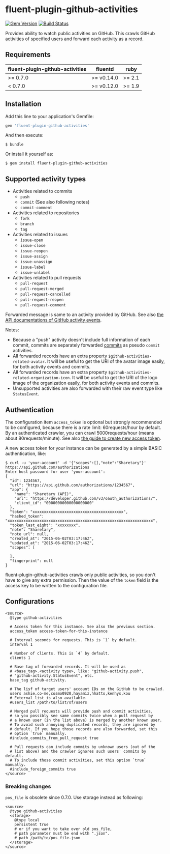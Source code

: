 # fluent-plugin-github-activities

[![Gem Version](https://badge.fury.io/rb/fluent-plugin-github-activities.svg)](https://badge.fury.io/rb/fluent-plugin-github-activities)
[![Build Status](https://travis-ci.org/clear-code/fluent-plugin-github-activities.svg?branch=master)](https://travis-ci.org/clear-code/fluent-plugin-github-activities)

Provides ability to watch public activities on GitHub.
This crawls GitHub activities of specified users and forward each activity as a record.

## Requirements

| fluent-plugin-github-activities | fluentd    | ruby   |
|---------------------------------|------------|--------|
| >= 0.7.0                        | >= v0.14.0 | >= 2.1 |
| < 0.7.0                         | >= v0.12.0 | >= 1.9 |

## Installation

Add this line to your application's Gemfile:

```ruby
gem 'fluent-plugin-github-activities'
```

And then execute:

    $ bundle

Or install it yourself as:

    $ gem install fluent-plugin-github-activities

## Supported activity types

 * Activities related to commits
   * `push`
   * `commit` (See also following notes)
   * `commit-comment`
 * Activities related to repositories
   * `fork`
   * `branch`
   * `tag`
 * Activities related to issues
   * `issue-open`
   * `issue-close`
   * `issue-reopen`
   * `issue-assign`
   * `issue-unassign`
   * `issue-label`
   * `issue-unlabel`
 * Activities related to pull requests
   * `pull-request`
   * `pull-request-merged`
   * `pull-request-cancelled`
   * `pull-request-reopen`
   * `pull-request-comment`

Forwarded message is same to an activity provided by GitHub.
See also [the API documentations of GitHub activity events](https://developer.github.com/v3/activity/events/).

Notes:

 * Because a "push" activity doesn't include full information of each commit, commits are separately forwarded [commits](https://developer.github.com/v3/git/commits/) as pseudo `commit` activities.
 * All forwarded records have an extra property `$github-activities-related-avatar`.
   It will be useful to get the URI of the avatar image easily, for both activity events and commits.
 * All forwarded records have an extra property `$github-activities-related-organization-icon`.
   It will be useful to get the URI of the logo image of the organization easily, for both activity events and commits.
 * Unsupported activities are also forwarded with their raw event type like `StatusEvent`.

## Authentication

The configuration item `access_token` is optional but strongly recommended to be configured, because there is a rate limit: 60requests/hour by default.
By an authenticated crawler, you can crawl 5000requests/hour (means about 80requests/minute).
See also [the guide to create new access token](https://help.github.com/articles/creating-an-access-token-for-command-line-use/).

A new access token for your instance can be generated by a simple BASIC authentication, like:

~~~
$ curl -u 'your-account' -d '{"scopes":[],"note":"Sharetary"}' https://api.github.com/authorizations
Enter host password for user 'your-account':
{
  "id": 1234567,
  "url": "https://api.github.com/authorizations/1234567",
  "app": {
    "name": "Sharetary (API)",
    "url": "https://developer.github.com/v3/oauth_authorizations/",
    "client_id": "00000000000000000000"
  },
  "token": "xxxxxxxxxxxxxxxxxxxxxxxxxxxxxxxxxxxxxxxx",
  "hashed_token": "xxxxxxxxxxxxxxxxxxxxxxxxxxxxxxxxxxxxxxxxxxxxxxxxxxxxxxxxxxxxxxxx",
  "token_last_eight": "xxxxxxxx",
  "note": "Sharetary",
  "note_url": null,
  "created_at": "2015-06-02T03:17:46Z",
  "updated_at": "2015-06-02T03:17:46Z",
  "scopes": [

  ],
  "fingerprint": null
}
~~~

fluent-plugin-github-activities crawls only public activities, so you don't have to give any extra permission.
Then the value of the `token` field is the access key to be written to the configuration file.

## Configurations

~~~
<source>
  @type github-activities

  # Access token for this instance. See also the previous section.
  access_token access-token-for-this-instance

  # Interval seconds for requests. This is `1` by default.
  interval 1

  # Number of clients. This is `4` by default.
  clients 1

  # Base tag of forwarded records. It will be used as
  # <base_tag>.<activity type>, like: "github-activity.push",
  # "github-activity.StatusEvent", etc.
  base_tag github-activity.

  # The lisf of target users' account IDs on the GitHub to be crawled.
  users ashie,co-me,cosmo0920,hayamiz,hhatto,kenhys,kou
  # External list is also available.
  #users_list /path/to/list/of/users

  # Merged pull requests will provide push and commit activities,
  # so you possibly see same commits twice when a pull request by
  # a known user (in the list above) is merged by another known user.
  # To avoid such annoying duplicated records, they are ignored by
  # default. If you hope those records are also forwarded, set this
  # option `true` manually.
  #include_commits_from_pull_request true

  # Pull requests can include commits by unknown users (out of the
  # list above) and the crawler ignores such users' commits by default.
  # To include those commit activities, set this option `true` manually.
  #include_foreign_commits true
</source>
~~~

### Breaking changes

`pos_file` is obsolete since 0.7.0. Use storage instead as following:

```
<source>
  @type github-activities
  <storage>
    @type local
    persistent true
    # or if you want to take over old pos_file,
    # path parameter must be end with ".json".
    # path /path/to/pos_file.json
  </storage>
</source>
```
